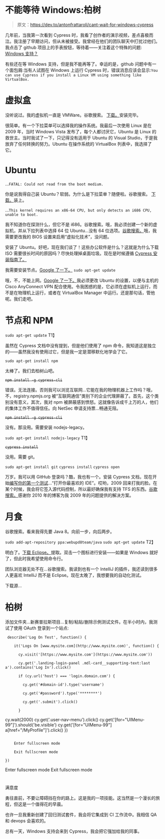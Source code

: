 # 不能等待 Windows:柏树

> 原文：<https://dev.to/antonfrattaroli/cant-wait-for-windows-cypress>

几年前，当我第一次看到 Cypress 时，我看了创作者的演示视频，差点喜极而泣。我注册了早期访问，但从未被接受。我曾经在他们的团队聊天中打扰过他们。我点击了 github 项目上的手表按钮，等待着——关注着这个特殊的问题: [Windows 支持？](https://github.com/cypress-io/cypress/issues/74)

有些还在等 Windows 支持，但是我不能再等了。幸运的是，github 问题中有一个面包屑:当有人试图在 Windows 上运行 Cypress 时，错误消息应该会显示:`You can use Cypress if you install a Linux VM using something like VirtualBox.`

# 虚拟盒

没听说过。我的虚拟机一直是 VMWare。谷歌搜索。 [下载。](https://www.virtualbox.org/wiki/Downloads)安装完毕。

很简单。有一个下拉菜单可以选择我的操作系统。我最后一次使用 Linux 是在 2009 年，当时 Windows Vista 发布了，每个人都讨厌它，Ubuntu 是 Linux 的救世主。当时我试了一下，只记得没有适用于 Ubuntu 的 Visual Studio，于是我放弃了任何转换的努力。Ubuntu 在操作系统的 VirtualBox 列表中，我选择了它。

# Ubuntu

...`FATAL: Could not read from the boot medium.`

你是说我得自己装 Ubuntu？软弱。为什么是下拉菜单？随便啦。谷歌搜索。 [下载。](https://www.ubuntu.com/download/desktop)装上。

...`This kernel requires an x86-64 CPU, but only detects an i686 CPU, unable to boot.`

我不知道你在探测什么，但它不是 i686。谷歌搜索。哦，我必须创建一个新的虚拟机，并从下拉列表中选择 64 位 Ubuntu...没有 64 位选项。[谷歌搜索。](http://www.fixedbyvonnie.com/2014/11/virtualbox-showing-32-bit-guest-versions-64-bit-host-os/#.WZzSMem2z6Q)哦，我需要更改我的 BIOS 设置来启用“虚拟化技术”，没问题。

安装了 Ubuntu。好吧，现在我们谈了！这些办公软件是什么？这就是为什么下载 ISO 需要很长时间的原因吗？尽快处理掉桌面垃圾。现在是时候遵循 [Cypress 安装指南了。](https://docs.cypress.io/guides/getting-started/installing-cypress.html)

我需要安装节点。[Google 了一下。](https://www.digitalocean.com/community/tutorials/how-to-install-node-js-on-ubuntu-16-04) `sudo apt-get update`

哦，不，不能上网。[Google 了一下。](https://supportforums.cisco.com/t5/vpn/anyconnect-3-1-04072-won-t-allow-internet-connectivity-from/td-p/2400378)我必须更改 Ubuntu 的设置，以便与主机的 Cisco AnyConnect VPN 配合使用。令我困惑的是，它必须在虚拟机上运行，而不是在物理机上运行，或者在 VirtualBox Manager 中运行。还是那句话，管他呢。我们走吧。

# 节点和 NPM

`sudo apt-get update`
T1】

虽然在 Cypress 文档中没有提到，但是他们使用了 npm 命令，我知道这是独立的——虽然我没有使用过它，但是我一定是潜移默化地学会了它。

`sudo apt-get install npm`

太棒了。我们去柏树山吧。

~~`npm install -g cypress-cli`~~

错误。无法连接。否则我可以浏览互联网...它能在我的物理机器上工作吗？哦，不，registry.npmjs.org 被“互联网通信”类别下的企业代理屏蔽了。首先，这个类别没有意义，其次，我对 npm 被屏蔽感到愤怒。这就像告诉成千上万的人，他们的集体工作不值得信任。向 NetSec 申请支持票...畅通无阻。

~~`npm install -g cypress-cli`~~

没有。那没用。需要安装 nodejs-legacy。

`sudo apt-get install nodejs-legacy`
T1】

~~`cypress install`~~

没用。需要 git。

`sudo apt-get install git`
`cypress install`
`cypress open`

万岁。我可以用 GitHub 登录吗？酷，我也有一个。安装 Cypress 文档，现在开始[编写你的第一个测试](https://docs.cypress.io/guides/getting-started/writing-your-first-test.html)...“打开你最喜欢的 IDE”。哎哟，2009 回来打我的脸。在某个时候，我会将它签入源代码控制，所以最好确保我有支持 TFS 的东西。[谷歌搜索。](http://blogs.microsoft.co.il/morgen/2010/06/07/using-tfs-in-linux-ubuntu/)感谢你 2010 年的博客为我 2009 年的问题提供的解决方案。

# 月食

谷歌搜索。看来我得先要 Java 8。向前一步，向后两步。

`sudo add-apt-repository ppa:webupd8team/java`
`sudo apt-get update`
T2】

明白了。[下载 Eclipse。](https://www.eclipse.org/downloads/)提取。双击一个图标进行安装——如果是 Windows 就好了，但此时我希望使用命令行。

团队浏览器无处不在...谷歌搜索。我读到也有一个 IntelliJ 的插件，我还读到很多人更喜欢 IntelliJ 而不是 Eclipse。现在太晚了，我想要我的自动化测试。

下载源...

# 柏树

添加文件夹...新赛普拉斯项目...复制/粘贴/删除示例测试文件。在半小时内，我测试了使用 OAuth 登录到一个站点:

```
 describe('Log On Test', function() {

    it('Logs On [www.mysite.com](http://www.mysite.com)', function() {

      cy.visit('[https://www.mysite.com'](https://www.mysite.com'))

      cy.get('.landing-login-panel .mdl-card__supporting-text:last a').contains('Log In').click()

      if (cy.url('host') === 'login.domain.com') {

        cy.get('#domain-id').type('username')

        cy.get('#password').type('********')

        cy.get('.submit').click()

      }

```
 cy.wait(2000)
  cy.get('.user-nav-menu').click()
  cy.get('[for="UIMenu-99"]').should('be.visible')
  cy.get('[for="UIMenu-99"] a[href="/MyProfile"]').click()
}) 
```

    Enter fullscreen mode 

    Exit fullscreen mode 

}) 
```

Enter fullscreen mode Exit fullscreen mode

# 
  
满意度

勇往直前，不要让障碍挡在你的路上。这是我的一项技能。这当然是一个漫长的旅程，但这是一个值得花的早晨。

也许一旦我重新创建了回归测试套件，我会将它集成到 CI 工作流中。我相信 QA 和 devops 会喜欢的。

总有一天，Windows 支持会来到 Cypress，我会把它强加给我的同事。